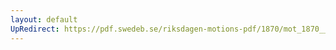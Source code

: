 ```yaml
---
layout: default
UpRedirect: https://pdf.swedeb.se/riksdagen-motions-pdf/1870/mot_1870__ak__00204/mot_1870__ak__00204_001.pdf
---
```

